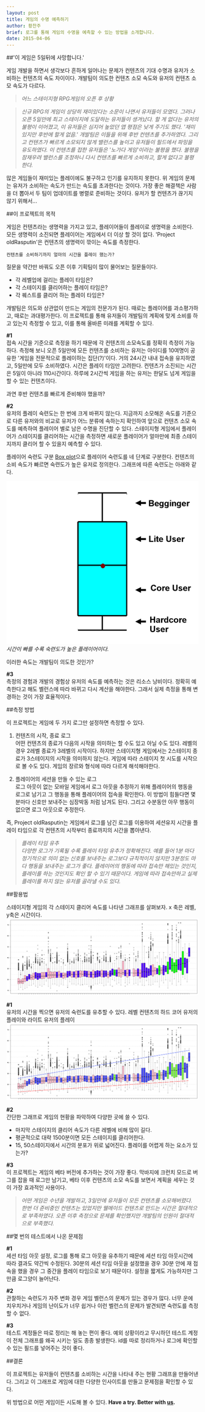 ```yaml
---
layout: post
title: 게임의 수명 예측하기
author: 황찬주
brief: 로그를 통해 게임의 수명을 예측할 수 있는 방법을 소개합니다.
date: 2015-04-06
---
```


##'이 게임은 5일뒤에 사망합니다.'

게임 개발을 하면서 생각보다 흔하게 일어나는 문제가 컨텐츠의 기대 수명과 유저가 소비하는 컨텐츠의 속도 차이이다. 개발팀이 의도한 컨텐츠 소모 속도와 유저의 컨텐츠 소모 속도가 다르다. 

>   *어느 스테이지형 RPG게임의 오픈 후 상황*   

>   *신규 RPG의 게임이 상당히 재미있다는 소문이 나면서 유저들이 모였다. 그러나 오픈 5일만에 최고 스테이지에 도달하는 유저들이 생겨났다. 할 게 없다는 유저의 불평이 이어졌고, 이 유저들은 심지어 높았던 앱 평점은 낮게 주기도 했다. '재미있지만 후반에 할게 없음.' 개발팀은 이들을 위해 후반 컨텐츠를 추가하였다. 그리고 컨텐츠가 빠르게 소모되지 않게 밸런스를 높이고 유저들이 필드에서 파밍을 유도하였다. 이 컨텐츠를 접한 유저들은 '노가다 게임'이라는 불평을 했다. 불평을 잠재우려 밸런스를 조정하니 다시 컨텐츠를 빠르게 소비하고, 할게 없다고 불평한다.*

 많은 게임들이 재미있는 플레이에도 불구하고 인기를 유지하지 못한다. 위 게임의 문제는 유저가 소비하는 속도가 만드는 속도를 초과한다는 것이다. 가장 좋은 해결책은 사람을 더 뽑아서 두 팀이 업데이트를 병렬로 준비하는 것이다. 유저가 할 컨텐츠가 끊기지 않기 위해서... 

##이 프로젝트의 목적

 게임은 컨텐츠라는 생명력을 가지고 있고, 플레이어들이 플레이로 생명력을 소비한다. 모든 생명력이 소진되면 플레이어는 게임에서 더 이상 할 것이 없다. 'Project oldRasputin'은 컨텐츠의 생명력이 깎이는 속도를 측정한다. 
 
    컨텐츠를 소비하기까지 얼마의 시간을 플레이 했는가?

질문을 약간만 바꿔도 오픈 이후 기획팀이 많이 물어보는 질문들이다.

*   각 레벨업에 걸리는 플레이 타임은?
*   각 스테이지를 클리어하는 플레이 타임은?
*   각 퀘스트를 클리어 하는 플레이 타임은?

개발팀은 의도와 상관없이 만드는 게임의 전문가가 된다. 때로는 플레이어를 과소평가하고, 때로는 과대평가한다. 이 프로젝트를 통해 유저들이 개발팀의 계획에 맞게 소비를 하고 있는지 측정할 수 있고, 이를 통해 올바른 미래를 계획할 수 있다.

**\#1**   
 접속 시간을 기준으로 측정을 하기 때문에 각 컨텐츠의 소모속도를 정확히 측정이 가능하다. 측정해 보니 오픈 5일만에 모든 컨텐츠를 소비하는 유저는 아이디를 10여명이 공유한 '게임을 전문적으로 플레이하는 집단(?)'이다. 거의 24시간 내내 접속을 유지하였고, 5일만에 모두 소비하였다. 시간은 플레이 타임만 고려한다. 컨텐츠가 소진되는 시간은 5일이 아니라 110시간이다. 하루에 2시간씩 게임을 하는 유저는 한달도 넘게 게임을 할 수 있는 컨텐츠이다. 
 
 과연 후반 컨텐츠를 빠르게 준비해야 했을까?

**\#2**   
 유저의 플레이 숙련도는 한 번에 크게 바뀌지 않는다. 지금까지 소모해온 속도를 기준으로 다른 유저와의 비교로 유저가 어느 분류에 속하는지 확인하여 앞으로 컨텐츠 소모 속도를 예측하여 플레이어 별로 남은 수명을 진단할 수 있다. 스테이지형 게임에서 플레이어가 스테이지를 클리어하는 시간을 측정하면 새로운 플레이어가 얼마만에 최종 스테이지까지 클리어 할 수 있을지 예측할 수 있다.

플레이어 숙련도 구분
[Box  plot](http://en.wikipedia.org/wiki/Box_plot)으로 플레이어 숙련도를 네 단계로 구분한다. 컨텐츠의 소비 속도가 빠르면 숙련도가 높은 유저로 정의한다.  그래프에 따른 숙련도는 아래와 같다.

![Box plot](/img/posts/2015-04-06-when_will_this_game_die/boxnwhiskr.png)   
*시간이 빠를 수록 숙련도가 높은 플레이어이다.*

이러한 속도는 개발팀이 의도한 것인가?

**\#3**   
측정의 경험과 개발의 경험상 유저의 속도를 예측하는 것은 리소스 낭비이다. 정확히 예측한다고 해도 벨런스에 따라 바뀌고 다시 계산을 해야한다. 그래서 실제 측정을 통해 변경하는 것이 가장 효율적이다.


##측정 방법

이 프로젝트는 게임에 두 가지 로그만 설정하면 측정할 수 있다.

1.  컨텐츠의 시작, 종료 로그    
    어떤 컨텐츠의 종료가 다음의 시작을 의미하는 할 수도 있고 아닐 수도 있다. 레벨의 경우 2레벨 종료가 3레벨의 시작이다. 하지만 스테이지형 게임에서는 2스테이지 종료가 3스테이지의 시작을 의미하지 않는다. 게임에 따라 스테이지 첫 시도를 시작으로 볼 수도 있다. 게임의 장르와 형식에 따라 다르게 해석해야한다.
    
2.   플레이어의 세션을 만들 수 있는 로그   
    로그 아웃이 없는 모바일 게임에서 로그 아웃을 추정하기 위해 플레이어의 행동을 로그로 남기고 그 행동을 통해 플레이어의 접속을 확인한다. 이 방법이 힘들다면 몇 분마다 신호만 보내주는 심장박동 처럼 남겨도 된다.  그리고 수분동안 아무 행동이 없으면 로그 아웃으로 추정한다.

즉, Project oldRasputin는 게임에서 로그를 남긴 로그를 이용하여 세션유지 시간을 플레이 타임으로 각 컨텐츠의 시작부터 종료까지의 시간을 뽑아낸다.

>   *플레이 타임 유추*    
>   *다양한 로그가 기록될 수록 플레이 타임 유추가 정확해진다. 예를 들어 1분 마다 정기적으로 의미 없는 신호를 보내주는 로그보다 규칙적이지 않지만 3분정도 마다 행동을 보내주는 로그가 좋다. 플레이어의 행동에 따라 접속만 해있는 것인지, 플레이를 하는 것인지도 확인 할 수 있기 때문이다. 게임에 따라 접속만하고 실제 플레이를 하지 않는 유저를 골라낼 수도 있다.* 

##활용법 

스테이지형 게임의 각 스테이지 클리어 속도를 나타낸 그래프를 살펴보자. x 축은 레벨, y축은 시간이다.
![Box plot 분포 그래프](/img/posts/2015-04-06-when_will_this_game_die/whisker_2.png)

**\#1**    
유저의 시간을 찍으면 유저의 숙련도를 유추할 수 있다.
레벨 컨텐츠의 하드 코어 유저의 플레이와 라이트 유저의 플레이
![Box plot](/img/posts/2015-04-06-when_will_this_game_die/whisker_3.png)

**\#2**   
간단한 그래프로 게임의 현황을 파악하여 다양한 곳에 쓸 수 있다. 
   
*   마지막 스테이지의 클리어 속도가 다른 레벨에 비해 많이 길다. 
*   평균적으로 대략 1500분이면 모든 스테이지를 클리어한다.
*   15, 50스테이지에서 시간의 분포가 위로 넓어진다. 플레이를 어렵게 하는 요소가 있는가?
  
**\#3**   
이 프로젝트는 게임의 베타 버전에 추가하는 것이 가장 좋다. 막바지에 크런치 모드로 버그를 잡을 때 로그만 남기고, 베타 이후 컨텐츠의 소모 속도를 보면서 계획을 세우는 것이 가장 효과적인 사용이다.

>   *어떤 게임은 수년을 개발하고, 3일만에 유저들이 모든 컨텐츠를 소모해버렸다. 한번 더 준비중인 컨텐츠는 있었지만 웰메이드 컨텐츠로 만드는 시간은 절대적으로 부족하였다. 오픈 이후 측정으로 문제를 확인했지만 개발팀의 인원이 절대적으로 부족했다.*

##몇 번의 테스트에서 나온 문제점

**\#1**    
세션 타임 아웃 설정, 로그를 통해 로그 아웃을 유추하기 때문에 세션 타임 아웃시간에 따라 결과도 약간씩 수정된다. 30분의 세션 타임 아웃을 설정했을 경우 30분 안에 재 접속을 했을 경우 그 중간을 플레이 타임으로 보기 때문이다. 설정을 짧게도 가능하지만 그만큼 로그양이 늘어난다.

**\#2**    
관찰하는 숙련도가 자주 변화 경우 게임 벨런스의 문제가 있는 경우가 많다. 너무 운에 치우치거나 게임의 난이도가 너무 쉽거나 이런 벨런스의 문제가 발견되면 숙련도를 측정할 수 없다.

**\#3**    
테스트 계정들은 따로 정리는 해 놓는 편이 좋다. 예외 상황이라고 무시하던 테스트 계정이 전체 그래프를 왜곡 시키는 일도 종종 발생한다. id를 따로 정리하거나 로그에 확인할 수 있는 필드를 넣어주는 것이 좋다. 

##결론

이 프로젝트는 유저들이 컨텐츠를 소비하는 시간을 나타내 주는 현황 그래프을 만들어낸다. 그리고 이 그래프로 게임에 대한 다양한 인사이트를 만들고 문제점을 확인할 수 있다. 

위 방법으로 어떤 게임이든 시도해 볼 수 있다. **Have a try. Better with [us](<mailto:whisker@boxnwhis.kr>).**


